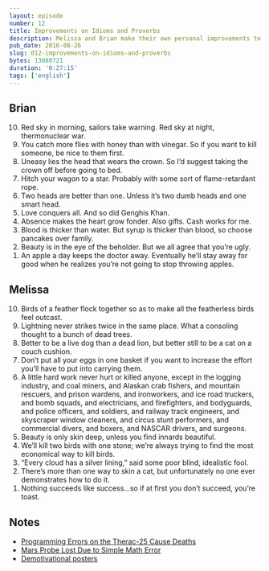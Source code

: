 ```yaml
---
layout: episode
number: 12
title: Improvements on Idioms and Proverbs 
description: Melissa and Brian make their own personal improvements to ten common English idioms and proverbs. 
pub_date: 2016-08-26
slug: 012-improvements-on-idioms-and-proverbs
bytes: 13080721
duration: '0:27:15'
tags: ['english']
---
```


<h2>Brian</h2>
<ol reversed>
<li>Red sky in morning, sailors take warning. Red sky at night, thermonuclear war.</li>
<li>You catch more flies with honey than with vinegar. So if you want to kill someone, be nice to them first.</li>
<li>Uneasy lies the head that wears the crown. So I’d suggest taking the crown off before going to bed.</li>
<li>Hitch your wagon to a star. Probably with some sort of flame-retardant rope.</li>
<li>Two heads are better than one. Unless it’s two dumb heads and one smart head.</li>
<li>Love conquers all. And so did Genghis Khan.</li>
<li>Absence makes the heart grow fonder. Also gifts. Cash works for me.</li>
<li>Blood is thicker than water. But syrup is thicker than blood, so choose pancakes over family.</li>
<li>Beauty is in the eye of the beholder. But we all agree that you’re ugly.</li>
<li>An apple a day keeps the doctor away. Eventually he’ll stay away for good when he realizes you’re not going to stop throwing apples.</li>
</ol>

<h2>Melissa</h2>
<ol reversed>
<li>Birds of a feather flock together so as to make all the featherless birds feel outcast.</li>
<li>Lightning never strikes twice in the same place. What a consoling thought to a bunch of dead trees.</li>
<li>Better to be a live dog than a dead lion, but better still to be a cat on a couch cushion.</li>
<li>Don’t put all your eggs in one basket if you want to increase the effort you’ll have to put into carrying them.</li>
<li>A little hard work never hurt or killed anyone, except in the logging industry, and coal miners, and Alaskan crab fishers, and mountain rescuers, and prison wardens, and ironworkers, and ice road truckers, and bomb squads, and electricians, and firefighters, and bodyguards, and police officers, and soldiers, and railway track engineers, and skyscraper window cleaners, and circus stunt performers, and commercial divers, and boxers, and NASCAR drivers, and surgeons.</li>
<li>Beauty is only skin deep, unless you find innards beautiful.</li>
<li>We’ll kill two birds with one stone; we’re always trying to find the most economical way to kill birds.</li>
<li>“Every cloud has a silver lining,” said some poor blind, idealistic fool.</li>
<li>There’s more than one way to skin a cat, but unfortunately no one ever demonstrates how to do it.</li>
<li>Nothing succeeds like success…so if at first you don’t succeed, you’re toast.</li>
</ol>

<h2>Notes</h2>
<ul>
<li><a href="https://en.m.wikipedia.org/wiki/Therac-25">Programming Errors on the Therac-25 Cause Deaths</a></li>
<li><a href="http://articles.latimes.com/1999/oct/01/news/mn-17288">Mars Probe Lost Due to Simple Math Error</a></li>
<li><a href="http://despair.com/collections/demotivators">Demotivational posters</a></li>
</ul>
